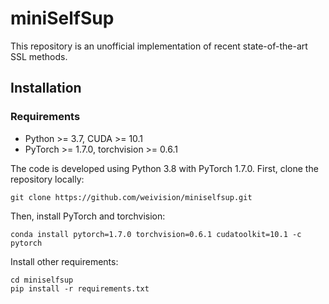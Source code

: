 # miniSelfSup
This repository is an unofficial implementation of recent state-of-the-art SSL methods.


## Installation

### Requirements
- Python >= 3.7, CUDA >= 10.1
- PyTorch >= 1.7.0, torchvision >= 0.6.1



The code is developed using Python 3.8 with PyTorch 1.7.0.
First, clone the repository locally:
```shell
git clone https://github.com/weivision/miniselfsup.git
```
Then, install PyTorch and torchvision:
```shell
conda install pytorch=1.7.0 torchvision=0.6.1 cudatoolkit=10.1 -c pytorch
```
Install other requirements:
```shell
cd miniselfsup
pip install -r requirements.txt
```


